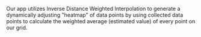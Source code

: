 Our app utilizes Inverse Distance Weighted Interpolation to generate a dynamically adjusting "heatmap" of data points by using collected data points to calculate the weighted average (estimated value) of every point on our grid. 
